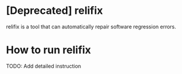 # [Deprecated] relifix
relifix is a tool that can automatically repair software regression errors.

# How to run relifix
TODO: Add detailed instruction
